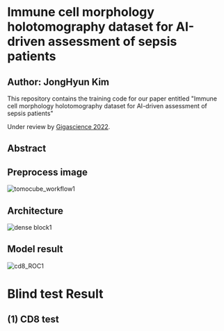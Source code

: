# Immune cell morphology holotomography dataset for AI-driven assessment of sepsis patients
## Author: JongHyun Kim

This repository contains the training code for our paper entitled "Immune cell morphology holotomography dataset for AI-driven assessment of sepsis patients"

Under review by [Gigascience 2022](https://academic.oup.com/gigascience).

## Abstract


## Preprocess image
![tomocube_workflow1](https://user-images.githubusercontent.com/83206535/183031529-892dd178-e08b-4efe-99e1-3d40037091c5.png)

## Architecture 
![dense block1](https://user-images.githubusercontent.com/83206535/183028019-533bdfda-7379-45c9-a7e9-1f7feeddf4b9.png)

## Model result 
![cd8_ROC1](https://user-images.githubusercontent.com/83206535/183031818-eddfb5c6-9b69-4926-837e-c97c38b5a1a5.png)

# Blind test Result 
## (1) CD8 test 

